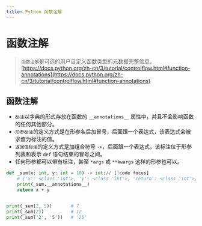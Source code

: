 ```yaml
---
title: Python 函数注解
---
```


# 函数注解


> `函数注解`是可选的用户自定义函数类型的元数据完整信息。  
> [https://docs.python.org/zh-cn/3/tutorial/controlflow.html#function-annotations](https://docs.python.org/zh-cn/3/tutorial/controlflow.html#function-annotations)

## 函数注解

- `标注`以字典的形式存放在函数的 `__annotations__` 属性中，并且不会影响函数的任何其他部分。
- `形参标注`的定义方式是在形参名后加冒号，后面跟一个表达式，该表达式会被求值为标注的值。
- `返回值标注`的定义方式是加组合符号 `->`，后面跟一个表达式，该标注位于形参列表和表示 `def` 语句结束的冒号之间。
- 任何形参都可以带有标注，甚至 `*args` 或 `**kwargs` 这样的形参也可以。

```python
def _sum(x: int, y: int = 10) -> int:// [!code focus]
    # {'x': <class 'int'>, 'y': <class 'int'>, 'return': <class 'int'>}
    print(_sum.__annotations__)
    return x + y


print(_sum(2, 5))       # 7
print(_sum(2))          # 12
print(_sum('2', '5'))   # '25'
```
